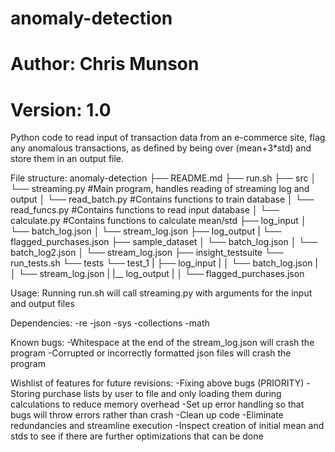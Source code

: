 # anomaly-detection
# Author: Chris Munson
# Version: 1.0

Python code to read input of transaction data from an e-commerce site,
flag any anomalous transactions, as defined by being over (mean+3*std) and store them in an output file.

File structure:
anomaly-detection
├── README.md 
├── run.sh
├── src
│   └── streaming.py					#Main program, handles reading of streaming log and output
│   └── read_batch.py					#Contains functions to train database
│   └── read_funcs.py					#Contains functions to read input database
│   └── calculate.py					#Contains functions to calculate mean/std
├── log_input
│   └── batch_log.json
│   └── stream_log.json
├── log_output
|   └── flagged_purchases.json
├── sample_dataset
│   └── batch_log.json
│   └── batch_log2.json
│   └── stream_log.json
├── insight_testsuite
    └── run_tests.sh
    └── tests
        └── test_1
        |   ├── log_input
        |   │   └── batch_log.json
        |   │   └── stream_log.json
        |   |__ log_output
        |   │   └── flagged_purchases.json

Usage: Running run.sh will call streaming.py with arguments for the input and output files

Dependencies:
	-re
	-json
	-sys
	-collections
	-math

Known bugs: 
	-Whitespace at the end of the stream_log.json will crash the program
	-Corrupted or incorrectly formatted json files will crash the program

Wishlist of features for future revisions:
	-Fixing above bugs (PRIORITY)
	-Storing purchase lists by user to file and only loading them during calculations to reduce memory overhead
	-Set up error handling so that bugs will throw errors rather than crash
	-Clean up code
	-Eliminate redundancies and streamline execution
	-Inspect creation of initial mean and stds to see if there are further optimizations that can be done
	